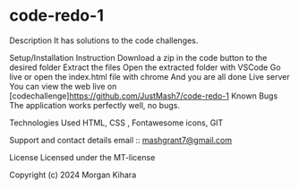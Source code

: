 # code-redo-1
Description
It has solutions to the code challenges.

Setup/Installation Instruction
Download a zip in the code button to the desired folder
Extract the files
Open the extracted folder with VSCode
Go live or open the index.html file with chrome
And you are all done
Live server
You can view the web live on [codechallenge]https://github.com/JustMash7/code-redo-1
Known Bugs
The application works perfectly well, no bugs.

Technologies Used
HTML, CSS , Fontawesome icons, GIT

Support and contact details
email :: mashgrant7@gmail.com

License
Licensed under the MT-license

Copyright (c) 2024 Morgan Kihara